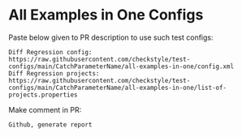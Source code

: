 # All Examples in One Configs
Paste below given to PR description to use such test configs:
```
Diff Regression config: https://raw.githubusercontent.com/checkstyle/test-configs/main/CatchParameterName/all-examples-in-one/config.xml
Diff Regression projects: https://raw.githubusercontent.com/checkstyle/test-configs/main/CatchParameterName/all-examples-in-one/list-of-projects.properties
```
Make comment in PR:
```
Github, generate report
```
